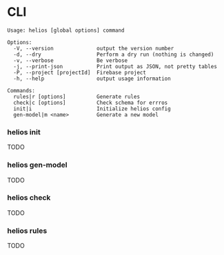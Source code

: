 # CLI

```
Usage: helios [global options] command

Options:
  -V, --version              output the version number
  -d, --dry                  Perform a dry run (nothing is changed)
  -v, --verbose              Be verbose
  -j, --print-json           Print output as JSON, not pretty tables
  -P, --project [projectId]  Firebase project
  -h, --help                 output usage information

Commands:
  rules|r [options]          Generate rules
  check|c [options]          Check schema for errros
  init|i                     Initialize helios config
  gen-model|m <name>         Generate a new model
```

### helios init

TODO

### helios gen-model

TODO

### helios check

TODO

### helios rules

TODO
